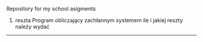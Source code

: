 Repository for my school asigments

1. reszta
    Program obliczający zachłannym systemem ile i jakiej reszty należy wydać
-------------------------------------------------------------------------------
